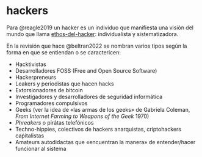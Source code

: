 # hackers

Para @reagle2019 un hacker es un individuo que manifiesta una visión del mundo que llama [ethos-del-hacker](ethos-del-hacker.md): individualista y sistematizadora.

En la revisión que hace @beltran2022 se nombran varios tipos según la forma en que se entiendan o se caractericen:

* Hacktivistas
* Desarrolladores FOSS (Free and Open Source Software)
* Hackerpreneurs
* Leakers y periodistas que hacen hacks
* Extorsionadores de bitcoin
* Investigadores y desarrolladores de seguridad informática
* Programadores compulsivos
* Geeks (ver la idea de «las armas de los geeks» de Gabriela Coleman, *From Internet Farming to Weapons of the Geek* 1970)
* *Phreakers* o pirátas telefónicos
* Techno-hippies, colectivos de hackers anarquistas, criptohackers capitalistas
* Amateurs autodidactas que «encuentran la manera» de entender/hacer funcionar al sistema
